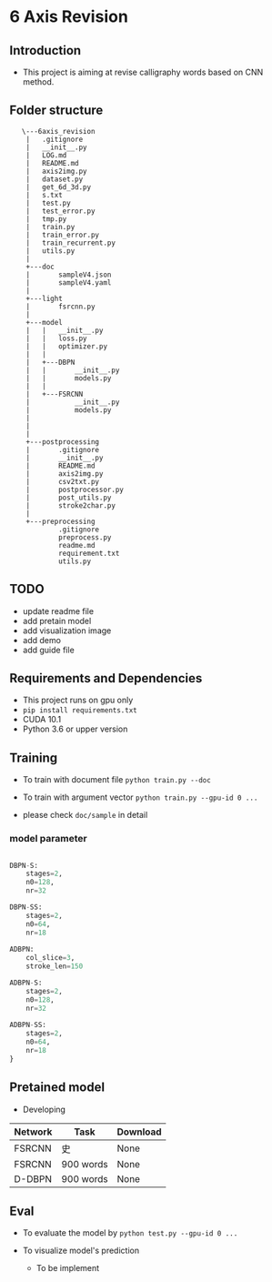 # 6 Axis Revision 

## Introduction

- This project is aiming at revise calligraphy words based on CNN method.

## Folder structure

```
   \---6axis_revision
    |   .gitignore
    |   __init__.py
    |   LOG.md
    |   README.md
    |   axis2img.py
    |   dataset.py
    |   get_6d_3d.py
    |   s.txt
    |   test.py
    |   test_error.py
    |   tmp.py
    |   train.py
    |   train_error.py
    |   train_recurrent.py
    |   utils.py
    |   
    +---doc
    |       sampleV4.json
    |       sampleV4.yaml
    |       
    +---light
    |       fsrcnn.py
    |       
    +---model
    |   |   __init__.py
    |   |   loss.py
    |   |   optimizer.py
    |   |   
    |   +---DBPN
    |   |       __init__.py
    |   |       models.py
    |   |           
    |   +---FSRCNN
    |           __init__.py
    |           models.py
    |         
    |              
    |           
    +---postprocessing
    |       .gitignore
    |       __init__.py
    |       README.md
    |       axis2img.py
    |       csv2txt.py
    |       postprocessor.py
    |       post_utils.py
    |       stroke2char.py
    |       
    +---preprocessing
            .gitignore
            preprocess.py
            readme.md
            requirement.txt
            utils.py
```

## TODO

- update readme file
- add pretain model
- add visualization image
- add demo
- add guide file

## Requirements and Dependencies

- This project runs on gpu only
- `pip install requirements.txt`
- CUDA 10.1
- Python 3.6 or upper version

## Training

- To train with document file
`python train.py --doc`

- To train with argument vector
`python train.py --gpu-id 0 ...`

- please check `doc/sample` in detail

### model parameter

```python

DBPN-S:
	stages=2,
	n0=128,
	nr=32

DBPN-SS:
	stages=2,
	n0=64,
	nr=18
	
ADBPN:
	col_slice=3,
	stroke_len=150

ADBPN-S:
	stages=2,
	n0=128,
	nr=32
	
ADBPN-SS:
	stages=2,
	n0=64,
	nr=18
}
```

## Pretained model

- Developing

| Network | Task      | Download |
| ------- | --------- | -------- |
| FSRCNN  | 史        | None     |
| FSRCNN  | 900 words | None     |
| D-DBPN  | 900 words | None     |

## Eval

- To evaluate the model by
`python test.py --gpu-id 0 ...`

- To visualize model's prediction
    - To be implement
